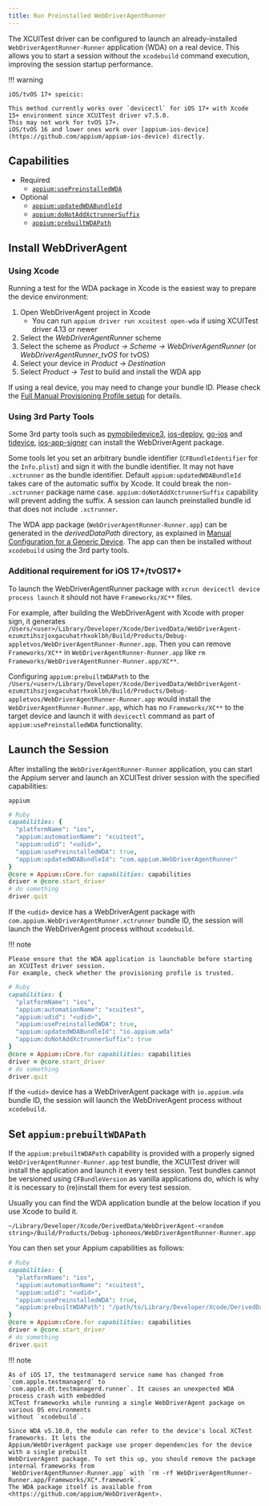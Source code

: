 ```yaml
---
title: Run Preinstalled WebDriverAgentRunner
---
```


The XCUITest driver can be configured to launch an already-installed `WebDriverAgentRunner-Runner`
application (WDA) on a real device. This allows you to start a session without the `xcodebuild`
command execution, improving the session startup performance.

!!! warning

    iOS/tvOS 17+ speicic:

    This method currently works over `devicectl` for iOS 17+ with Xcode 15+ environment since XCUITest driver v7.5.0.
    This may not work for tvOS 17+.
    iOS/tvOS 16 and lower ones work over [appium-ios-device](https://github.com/appium/appium-ios-device) directly.

## Capabilities

- Required
    - [`appium:usePreinstalledWDA`](../reference/capabilities.md#webdriveragent)
- Optional
    - [`appium:updatedWDABundleId`](../reference/capabilities.md#webdriveragent)
    - [`appium:doNotAddXctrunnerSuffix`](../reference/capabilities.md#webdriveragent)
    - [`appium:prebuiltWDAPath`](../reference/capabilities.md#webdriveragent)

## Install WebDriverAgent

### Using Xcode

Running a test for the WDA package in Xcode is the easiest way to prepare the device environment:

1. Open WebDriverAgent project in Xcode
    - You can run `appium driver run xcuitest open-wda` if using XCUITest driver 4.13 or newer
2. Select the _WebDriverAgentRunner_ scheme
3. Select the scheme as _Product -> Scheme -> WebDriverAgentRunner_ (or _WebDriverAgentRunner\_tvOS_ for tvOS)
4. Select your device in _Product -> Destination_
5. Select _Product -> Test_ to build and install the WDA app

If using a real device, you may need to change your bundle ID. Please check the
[Full Manual Provisioning Profile setup](../preparation/prov-profile-full-manual.md) for details.

### Using 3rd Party Tools

Some 3rd party tools such as [pymobiledevice3](https://github.com/doronz88/pymobiledevice3),
[ios-deploy](https://github.com/ios-control/ios-deploy), [go-ios](https://github.com/danielpaulus/go-ios) and
[tidevice](https://github.com/alibaba/taobao-iphone-device), [ios-app-signer](https://github.com/DanTheMan827/ios-app-signer)
can install the WebDriverAgent package.

Some tools let you set an arbitrary bundle identifier (`CFBundleIdentifier` for the `Info.plist`) and sign it with the bundle identifier.
It may not have `.xctrunner` as the bundle identifier.
Default `appium:updatedWDABundleId` takes care of the automatic suffix by Xcode. It could break the non- `.xctrunner` package name case.
`appium:doNotAddXctrunnerSuffix` capability will prevent adding the suffix.
A session can launch preinstalled bundle id that does not include `.xctrunner`.

The WDA app package (`WebDriverAgentRunner-Runner.app`) can be generated in the _derivedDataPath_
directory, as explained in [Manual Configuration for a Generic Device](../preparation/prov-profile-generic-manual.md).
The app can then be installed without `xcodebuild` using the 3rd party tools.

### Additional requirement for iOS 17+/tvOS17+

To launch the WebDriverAgentRunner package with `xcrun devicectl device process launch` it should not have `Frameworks/XC**` files.

For example, after building the WebDriverAgent with Xcode with proper sign, it generates `/Users/<user>/Library/Developer/Xcode/DerivedData/WebDriverAgent-ezumztihszjoxgacuhatrhxoklbh/Build/Products/Debug-appletvos/WebDriverAgentRunner-Runner.app`.
Then you can remove `Frameworks/XC**` in `WebDriverAgentRunner-Runner.app` like `rm Frameworks/WebDriverAgentRunner-Runner.app/XC**`.

Configuring `appium:prebuiltWDAPath` to the `/Users/<user>/Library/Developer/Xcode/DerivedData/WebDriverAgent-ezumztihszjoxgacuhatrhxoklbh/Build/Products/Debug-appletvos/WebDriverAgentRunner-Runner.app` would install the `WebDriverAgentRunner-Runner.app`, which has no `Frameworks/XC**` to the target device and launch it with `devicectl` command as part of `appium:usePreinstalledWDA` functionality.


## Launch the Session

After installing the `WebDriverAgentRunner-Runner` application, you can start the Appium server
and launch an XCUITest driver session with the specified capabilities:

```
appium
```

```ruby
# Ruby
capabilities: {
  "platformName": "ios",
  "appium:automationName": "xcuitest",
  "appium:udid": "<udid>",
  "appium:usePreinstalledWDA": true,
  "appium:updatedWDABundleId": "com.appium.WebDriverAgentRunner"
}
@core = Appium::Core.for capabilities: capabilities
driver = @core.start_driver
# do something
driver.quit
```

If the `<udid>` device has a WebDriverAgent package with `com.appium.WebDriverAgentRunner.xctrunner`
bundle ID, the session will launch the WebDriverAgent process without `xcodebuild`.

!!! note

    Please ensure that the WDA application is launchable before starting an XCUITest driver session.
    For example, check whether the provisioning profile is trusted.


```ruby
# Ruby
capabilities: {
  "platformName": "ios",
  "appium:automationName": "xcuitest",
  "appium:udid": "<udid>",
  "appium:usePreinstalledWDA": true,
  "appium:updatedWDABundleId": "io.appium.wda"
  "appium:doNotAddXctrunnerSuffix": true
}
@core = Appium::Core.for capabilities: capabilities
driver = @core.start_driver
# do something
driver.quit
```

If the `<udid>` device has a WebDriverAgent package with `io.appium.wda`
bundle ID, the session will launch the WebDriverAgent process without `xcodebuild`.

## Set `appium:prebuiltWDAPath`

If the `appium:prebuiltWDAPath` capability is provided with a properly signed
`WebDriverAgentRunner-Runner.app` test bundle, the XCUITest driver will install the application and
launch it every test session. Test bundles cannot be versioned using `CFBundleVersion` as vanilla
applications do, which is why it is necessary to (re)install them for every test session.

Usually you can find the WDA application bundle at the below location if you use Xcode to build it.

```
~/Library/Developer/Xcode/DerivedData/WebDriverAgent-<random string>/Build/Products/Debug-iphoneos/WebDriverAgentRunner-Runner.app
```

You can then set your Appium capabilities as follows:

```ruby
# Ruby
capabilities: {
  "platformName": "ios",
  "appium:automationName": "xcuitest",
  "appium:udid": "<udid>",
  "appium:usePreinstalledWDA": true,
  "appium:prebuiltWDAPath": "/path/to/Library/Developer/Xcode/DerivedData/WebDriverAgent-<random string>/Build/Products/Debug-iphoneos/WebDriverAgentRunner-Runner.app"
}
@core = Appium::Core.for capabilities: capabilities
driver = @core.start_driver
# do something
driver.quit
```

!!! note

    As of iOS 17, the testmanagerd service name has changed from `com.apple.testmanagerd` to
    `com.apple.dt.testmanagerd.runner`. It causes an unexpected WDA process crash with embedded
    XCTest frameworks while running a single WebDriverAgent package on various OS environments
    without `xcodebuild`.

    Since WDA v5.10.0, the module can refer to the device's local XCTest frameworks. It lets the
    Appium/WebDriverAgent package use proper dependencies for the device with a single prebuilt
    WebDriverAgent package. To set this up, you should remove the package internal frameworks from
    `WebDriverAgentRunner-Runner.app` with `rm -rf WebDriverAgentRunner-Runner.app/Frameworks/XC*.framework`.
    The WDA package itself is available from <https://github.com/appium/WebDriverAgent>.
